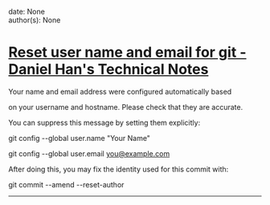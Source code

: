 
date: None  
author(s): None  

# [Reset user name and email for git - Daniel Han's Technical Notes](https://sites.google.com/site/xiangyangsite/home/technical-tips/software-development/git/reset-user-name-and-email-for-git)

Your name and email address were configured automatically based

on your username and hostname. Please check that they are accurate.

You can suppress this message by setting them explicitly:

git config --global user.name "Your Name"

git config --global user.email you@example.com

After doing this, you may fix the identity used for this commit with:

git commit --amend --reset-author  
  
---

